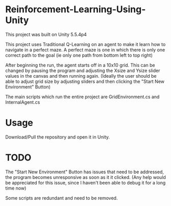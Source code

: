 # Reinforcement-Learning-Using-Unity
This project was built on Unity 5.5.4p4

This project uses Traditional Q-Learning on an agent to make it learn how to navigate in a perfect maze.
A perfect maze is one in which there is only one correct path to the goal (ie only one path from bottom left to top right)

After beginning the run, the agent starts off in a 10x10 grid. This can be changed by pausing the program and adjusting the Xsize and Ysize slider values in the canvas and then running again. (Ideally the user should be able to adjust grid size by adjusting sliders and then clicking the "Start New Environment" Button)

The main scripts which run the entire project are GridEnvironment.cs and InternalAgent.cs

# Usage
Download/Pull the repository and open it in Unity.

# TODO
The "Start New Environment" Button has issues that need to be addressed, the program becomes unresponsive as soon as it it clicked. (Any help would be appreciated for this issue, since I haven't been able to debug it for a long time now)

Some scripts are redundant and need to be removed.
